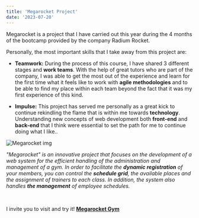 ```yaml
---
title: 'Megarocket Project'
date: '2023-07-20'
---
```


Megarocket is a project that I have carried out this year during the 4 months of the bootcamp provided by the company Radium Rocket.

Personally, the most important skills that I take away from this project are:

- **Teamwork:** During the process of this course, I have shared 3 different stages and **work teams**. With the help of great tutors who are part of the company, I was able to get the most out of the experience and learn for the first time what it feels like to work with **agile methodologies** and to be able to find my place within each team beyond the fact that it was my first experience of this kind.

- **Impulse:** This project has served me personally as a great kick to continue rekindling the flame that is within me towards **technology**. Understanding new concepts of web development both **front-end** and **back-end** that I think were essential to set the path for me to continue doing what I like..
    
![Megarocket img][def2]

*"Megarocket" is an innovative project that focuses on the development of a web system for the efficient handling of the administration and management of a gym. In order to facilitate the **dynamic registration** of your members, you can control the **schedule grid**, the available places and the assignment of trainers to each class. In addition, the system also handles **the management** of employee schedules.*

&nbsp;

I invite you to visit and try it! **[Megarocket Gym][def]**

[def]: https://megarocket-app-bice.vercel.app/landing
[def2]: /images/megarocket.png
